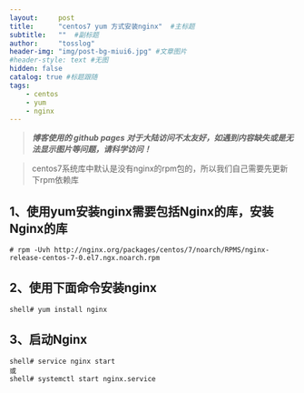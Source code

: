```yaml
---
layout:     post 
title:      "centos7 yum 方式安装nginx"  #主标题
subtitle:   ""  #副标题
author:     "tosslog" 
header-img: "img/post-bg-miui6.jpg" #文章图片
#header-style: text #无图
hidden: false
catalog: true #标题跟随
tags: 
    - centos
    - yum
    - nginx
---
```

> ***博客使用的 github pages 对于大陆访问不太友好，如遇到内容缺失或是无法显示图片等问题，请科学访问！***

> centos7系统库中默认是没有nginx的rpm包的，所以我们自己需要先更新下rpm依赖库
## 1、使用yum安装nginx需要包括Nginx的库，安装Nginx的库
```shell
# rpm -Uvh http://nginx.org/packages/centos/7/noarch/RPMS/nginx-release-centos-7-0.el7.ngx.noarch.rpm
```
## 2、使用下面命令安装nginx
``` shell
shell# yum install nginx
```
## 3、启动Nginx
``` shell
shell# service nginx start
或
shell# systemctl start nginx.service
```
